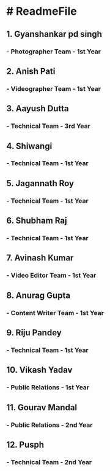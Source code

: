 <h1># ReadmeFile</h1>

<h2>1. Gyanshankar pd singh</h2>
<h3>- Photographer Team - 1st Year</h3> 
    
<h2>2. Anish Pati</h2>
<h3>- Videographer Team - 1st Year</h3>
    
<h2>3. Aayush Dutta</h2>
<h3>- Technical Team - 3rd Year</h3>
    
<h2>4. Shiwangi</h2>
<h3>- Technical Team - 1st Year</h3>
    
<h2>5. Jagannath Roy</h2>
<h3>- Technical Team - 1st Year</h3>

<h2>6. Shubham Raj</h2>
<h3>- Technical Team - 1st Year</h3>
    
<h2>7. Avinash Kumar</h2>
<h3>- Video Editor Team - 1st Year</h3>
    
<h2>8. Anurag Gupta</h2>
<h3>- Content Writer Team - 1st Year</h3>

<h2>9. Riju Pandey</h2>
<h3>- Technical Team - 1st Year</h3>

<h2>10. Vikash Yadav</h2>
<h3>- Public Relations - 1st Year</h3>
    
<h2>11. Gourav Mandal</h2>
<h3>- Public Relations - 2nd Year</h3>


<h2>12. Pusph</h2>
<h3>- Technical Team - 2nd Year</h3>
